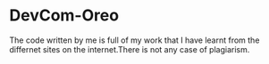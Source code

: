# DevCom-Oreo
The code written by me is full of my work that I have learnt from the differnet sites on the internet.There is not any case of plagiarism.

